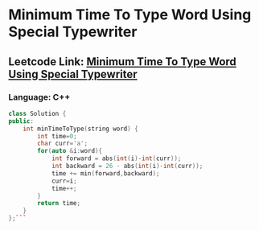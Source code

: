# Minimum Time To Type Word Using Special Typewriter

## Leetcode Link: [Minimum Time To Type Word Using Special Typewriter](https://leetcode.com/problems/minimum-time-to-type-word-using-special-typewriter/)
### Language: C++

```cpp
class Solution {
public:
    int minTimeToType(string word) {
        int time=0;
        char curr='a';
        for(auto &i:word){
            int forward = abs(int(i)-int(curr));
            int backward = 26 - abs(int(i)-int(curr));
            time += min(forward,backward);
            curr=i;
            time++;
        }
        return time;
    }
};```



